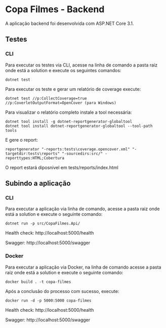 # Copa Filmes - Backend

A aplicação backend foi desenvolvida com ASP.NET Core 3.1.

## Testes

### CLI

Para executar os testes via CLI, acesse na linha de comando a pasta raiz onde está a solution e execute os seguintes comandos:

    dotnet test

Para executar os teste e gerar um relatório de coverage execute:

    dotnet test //p:CollectCoverage=true //p:CoverletOutputFormat=OpenCover (para Windows)

Para visualizar o relatório completo instale a tool necessária:

    dotnet tool install -g dotnet-reportgenerator-globaltool
    dotnet tool install dotnet-reportgenerator-globaltool --tool-path tools

E gere o report:

    reportgenerator "-reports:tests\coverage.opencover.xml" "-targetdir:tests\reports" "-sourcedirs:src/" -reporttypes:HTML;Cobertura

O report estará diposnivel em tests/reports/index.html

 
## Subindo a aplicação

### CLI

Para executar a aplicação via linha de comando, acesse a pasta raiz onde está a solution e execute o seguinte comando:

    dotnet run -p src/CopaFilmes.Api/

Health check: http://localhost:5000/health

Swagger: http://localhost:5000/swagger

### Docker

Para executar a aplicação via Docker, na linha de comando acesse a pasta raiz onde está a solution e execute o seguinte comando:

    docker build . -t copa-filmes

Após a conclusão do processo com sucesso, execute:

    docker run -d -p 5000:5000 copa-filmes

Health check: http://localhost:5000/health

Swagger: http://localhost:5000/swagger
